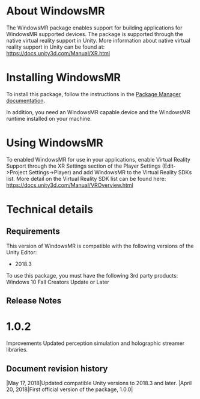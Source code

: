 # About WindowsMR

The WindowsMR package enables support for building applications for WindowsMR supported devices. The package is supported through the native virtual reality support in Unity.
More information about native virtual reality support in Unity can be found at: https://docs.unity3d.com/Manual/XR.html

# Installing WindowsMR

To install this package, follow the instructions in the [Package Manager documentation](https://docs.unity3d.com/Packages/com.unity.package-manager-ui@latest/index.html). 

In addition, you need an WindowsMR capable device and the WindowsMR runtime installed on your machine.

# Using WindowsMR

To enabled WindowsMR for use in your applications, enable Virtual Reality Support through the XR Settings section of the Player Settings (Edit->Project Settings->Player) and add WindowsMR to the Virtual Reality SDKs list.
More detail on the Virtual Reality SDK list can be found here: https://docs.unity3d.com/Manual/VROverview.html

# Technical details
## Requirements
This version of WindowsMR is compatible with the following versions of the Unity Editor:
 - 2018.3

To use this package, you must have the following 3rd party products:
Windows 10 Fall Creators Update or Later

## Release Notes
# 1.0.2
Improvements
Updated perception simulation and holographic streamer libraries.

## Document revision history
|May 17, 2018|Updated compatible Unity versions to 2018.3 and later. 
|April 20, 2018|First official version of the package, 1.0.0|